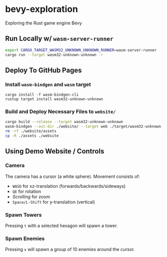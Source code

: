 # bevy-exploration
Exploring the Rust game engine Bevy

## Run Locally w/ `wasm-server-runner`

```sh
export CARGO_TARGET_WASM32_UNKNOWN_UNKNOWN_RUNNER=wasm-server-runner
cargo run --target wasm32-unknown-unknown -r 
```

## Deploy To GitHub Pages

### Install `wasm-bindgen` and `wasm` target
```
cargo install -f wasm-bindgen-cli
rustup target install wasm32-unknown-unknown
```

### Build and Deploy Necessary Files to `website/`
```sh
cargo build --release --target wasm32-unknown-unknown
wasm-bindgen --out-dir ./website/ --target web ./target/wasm32-unknown-unknown/release/bevy-exploration.wasm
rm -rf ./website/assets
cp -R ./assets ./website
```

## Using Demo Website / Controls

### Camera
The camera has a cursor (a white sphere). Movement consists of:
- `WASD` for xz-translation (forwards/backwards/sideways)
- `QE` for rotation
- _Scrolling_ for zoom
- `Space/L-Shift` for y-translation (vertical)

### Spawn Towers
Pressing `t` with a selected hexagon will spawn a tower.

### Spawn Enemies
Pressing `x` will spawn a group of 10 enemies around the cursor.

